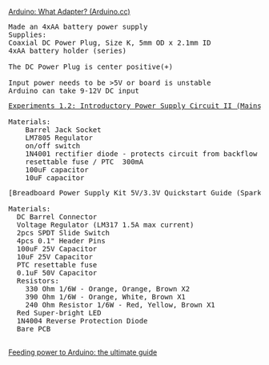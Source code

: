 [Arduino: What Adapter? (Arduino.cc)](http://playground.arduino.cc/Learning/WhatAdapter)  
<pre>
Made an 4xAA battery power supply  
Supplies:  
Coaxial DC Power Plug, Size K, 5mm OD x 2.1mm ID  
4xAA battery holder (series)

The DC Power Plug is center positive(+)

Input power needs to be >5V or board is unstable  
Arduino can take 9-12V DC input  
</pre>
 
<pre>
<a href="https://www.youtube.com/watch?v=FVMrA8C-GM0&t=4m1s">Experiments 1.2: Introductory Power Supply Circuit II (Mains PSUs) (YouTube)</a>

Materials:
    Barrel Jack Socket  
    LM7805 Regulator  
    on/off switch
    1N4001 rectifier diode - protects circuit from backflow
    resettable fuse / PTC  300mA
    100uF capacitor  
    10uF capacitor
</pre>

<pre>
[Breadboard Power Supply Kit 5V/3.3V Quickstart Guide (Sparkfun)](https://www.sparkfun.com/tutorials/297)

Materials:
  DC Barrel Connector
  Voltage Regulator (LM317 1.5A max current)
  2pcs SPDT Slide Switch
  4pcs 0.1" Header Pins
  100uF 25V Capacitor
  10uF 25V Capacitor
  PTC resettable fuse
  0.1uF 50V Capacitor
  Resistors:
    330 Ohm 1/6W - Orange, Orange, Brown X2
    390 Ohm 1/6W - Orange, White, Brown X1
    240 Ohm Resistor 1/6W - Red, Yellow, Brown X1
  Red Super-bright LED
  1N4004 Reverse Protection Diode
  Bare PCB

</pre>

[Feeding power to Arduino: the ultimate guide](http://www.open-electronics.org/the-power-of-arduino-this-unknown/)

